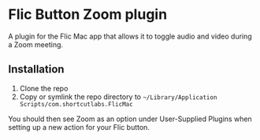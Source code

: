 # Flic Button Zoom plugin

A plugin for the Flic Mac app that allows it to toggle audio and video during a Zoom meeting.

## Installation

1. Clone the repo
2. Copy or symlink the repo directory to `~/Library/Application Scripts/com.shortcutlabs.FlicMac`

You should then see Zoom as an option under User-Supplied Plugins when setting up a new action for your Flic button.